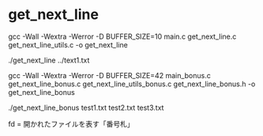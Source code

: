 # get_next_line

gcc -Wall -Wextra -Werror -D BUFFER_SIZE=10 main.c get_next_line.c get_next_line_utils.c -o get_next_line

./get_next_line ../text1.txt

gcc -Wall -Wextra -Werror -D BUFFER_SIZE=42 main_bonus.c get_next_line_bonus.c get_next_line_utils_bonus.c get_next_line_bonus.h -o get_next_line_bonus

./get_next_line_bonus test1.txt test2.txt test3.txt


fd = 開かれたファイルを表す「番号札」